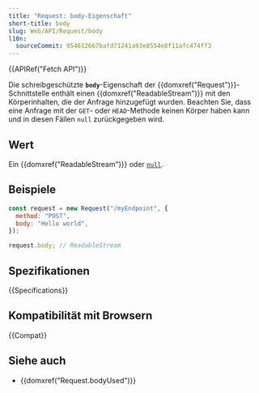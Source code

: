 ```yaml
---
title: "Request: body-Eigenschaft"
short-title: body
slug: Web/API/Request/body
l10n:
  sourceCommit: 954612667bafd71241a93e8554e8f11afc474ff3
---
```


{{APIRef("Fetch API")}}

Die schreibgeschützte **`body`**-Eigenschaft der {{domxref("Request")}}-
Schnittstelle enthält einen {{domxref("ReadableStream")}} mit den Körperinhalten,
die der Anfrage hinzugefügt wurden. Beachten Sie, dass eine Anfrage mit der
`GET`- oder `HEAD`-Methode keinen Körper haben kann und in diesen Fällen
`null` zurückgegeben wird.

## Wert

Ein {{domxref("ReadableStream")}} oder [`null`](/de/docs/Web/JavaScript/Reference/Operators/null).

## Beispiele

```js
const request = new Request("/myEndpoint", {
  method: "POST",
  body: "Hello world",
});

request.body; // ReadableStream
```

## Spezifikationen

{{Specifications}}

## Kompatibilität mit Browsern

{{Compat}}

## Siehe auch

- {{domxref("Request.bodyUsed")}}
